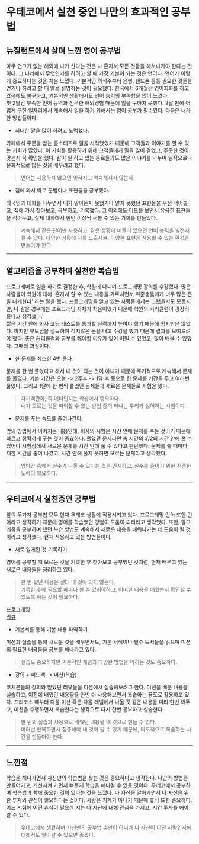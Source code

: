 # 우테코에서 실천 중인 나만의 효과적인 공부법

## 뉴질랜드에서 살며 느낀 영어 공부법

아무 연고가 없는 해외에 나가 산다는 것은 나 혼자서 모든 것들을 해쳐나가야 한다는 것이다. 
그 나라에서 무엇인가를 하려고 할 때 가장 기본이 되는 것은 언어다.
언어가 이렇게 중요하다는 것을 처음 느꼈다. 기본적인 의식주부터 은행, 핸드폰 등등 필요한 것들을 얻거나 하려고 할 때 말로 설명하는 것이 필요했다.
한국에서 6개월간 영어회화를 하고 갔음에도 불구하고, 기본적인 생활에서도 언어 능력의 부족함을 많이 느꼈다.  
첫 2달간 부족한 언어 능력과 전무한 해외경험 때문에 일을 구하지 못했다.
2달 만에 어렵게 구한 일자리에서 계속해서 일을 하기 위해서는 영어 공부가 필수였다.
다음은 내가 한 방법들이다.
  
- 최대한 말을 많이 하려고 노력했다.

카페에서 주문을 받는 홀스태프로 일을 시작했었기 때문에 고객들과 이야기를 할 수 있는 기회가 많았다. 
이 기회를 활용하기 위해 고객들에게 말을 많이 걸었고, 주문한 것이 맞는지 꼭 확인을 했다.
같이 일 하고 있는 동료들과도 많은 이야기를 나누며 일적으로나 문화적으로 많은 것을 배우려고 했다.  

> 언어는 사용하지 않으면 잊혀지고 익숙해지지 않는다.
  
- 집에 와서 따로 문법이나 표현들을 공부했다.
 
외국인과 대화를 나누면서 내가 알아듣지 못했거나 알지 못했던 표현들을 우선 적어놓고, 집에 가서 찾아보고, 공부하고, 기록했다. 
그 이외에도 미드를 보면서 유용한 표현들을 적어두고, 실제 대화에서 한번 이상씩 써볼 수 있는 기회를 만들었다.

> 계속해서 같은 단어만 사용하고, 같은 상황에 머물러 있으면 언어 능력을 발전시킬 수 없다.
> 다양한 상황에 나를 노출시켜, 다양한 표현을 사용할 수 있는 환경을 만들어야 한다.

--- 

## 알고리즘을 공부하며 실천한 복습법 

프로그래머로 일을 하기로 결정한 후, 학원에 다니며 프로그래밍 강의를 수강했다.
많은 사람들이 학원에 대해 '혼자서 할 수 있는 내용을 가르치면서 취준생들에게 너무 많은 돈을 내게한다' 라는 말을 했다.
프로그래밍을 알고 있는 사람들에게는 그랬을지도 모르지만, 나 같은 경우에는 프로그래밍 자체가 처음이었기 때문에 학원의 커리큘럼이 굉장히 좋다고 생각했다.  
짧은 기간 안에 회사 코딩 테스트를 통과할 실력까지 높여야 했기 때문에 쉽지만은 않았다. 하지만 부모님을 설득하여 적지않은 돈을 내고 수강을 했기 때문에 
결과를 보여드려야 했다. 좋은 커리큘럼과 공부를 해야할 이유가 있어 버틸 수 있었고, 많이 배울 수 있었다. 그때의 과정이다.

- 한 문제를 최소한 4번 푼다.

문제를 한 번 풀었다고 해서 내 것이 되는 것이 아니기 때문에 주기적으로 계속해서 문제를 풀었다.
기본 기간은 오늘 -> 2주후 -> 1달 후 등으로 한 문제를 기간을 두고 여러번 풀었다. 그리고 1달에 한 번씩 풀었던 문제들과 새로운 문제들로 시험을 봤다.

> 자기객관화, 즉 메타인지는 학습에서 중요하다.  
> 내가 모르는 것을 파악할 수 있는 방법 중의 하나는 우리가 싫어하는 시험이다.

- 문제를 푸는 속도를 줄여나간다.

앞의 방법에서 이어지는 내용인데, 회사의 시험은 시간 안에 문제를 푸는 것이기 때문에 빠르고 정확하게 푸는 것이 중요하다.
풀었던 문제라면 총 시간의 3/2의 시간 안에 풀 수 있어야 시험장에서 새로운 문제를 시간 안에 풀 수 있다고 판단했다.
문제를 풀 때마다 제한 시간을 줄여 나갔고, 시간 안에 풀지 못하면 모르는 문제라고 생각했다. 

> 압박감 속에서 실수가 나올 수 있다는 것을 인지하고, 실수를 줄이기 위한 꾸준한 노력이 필요하다.

---

## 우테코에서 실천중인 공부법

앞의 두가지 공부법 모두 현재 우테코 생활에 적용시키고 있다.
프로그래밍 언어 또한 언어라고 생각하기 때문에 영어를 학습했던 경험이 도움이 되리라고 생각했다.
또한, 알고리즘을 공부하며 했던 복습 방법도 계속해서 새로운 내용을 배워나가는 데 도움이 될 것이라고 생각했다.
현재 적용하고 있는 방법들이다.

- 새로 알게된 것 기록하기

영어를 공부할 때 모르는 것을 기록한 후 찾아보고 공부했던 것처럼, 현재 배우고 있는 새로운 내용들을 정리하고 있다.

> 한 번 봤던 내용은 절대 내 것이 되지 않는다.  
> 기록한 후에 필요할 때마다 볼 수 있어야하고, 어떠한 내용을 배웠는지 확인할 수 있도록 하는 것이 필요하다.

[프로그래밍](https://www.notion.so/lowoon/Development-8517b531f563400bb04be49adbec03fd)  
[리뷰](https://www.notion.so/lowoon/0496e5ad36754d2c97002c43da755d97)

- 기본서를 통해 기본 내용 파악하기

미션과 실습을 통해 새로운 것을 배우면서도, 기본 서적이나 필수 도서들을 읽으며 미션 외 필요한 내용들을 공부를 해나가고 있다.

> 실습도 중요하지만 기본적인 개념과 다양한 방법을 익히는 것도 중요하다.

- 강의 + 피드백 -> 미션(복습)

코치분들의 강의와 받았던 리뷰들을 미션에서 실습해보려고 한다.
미션을 배운 내용을 실습하고, 이전에 배웠던 내용들을 한번 더 사용해보면서 복습하는 용도로 활용하고 있다.
프리코스 때부터 다음 미션 혹은 다음 레벨에서 나올 것 같은 내용을 미리 한번 봐두고, 미션을 수행하면서 복습한다는 생각으로 다시 한번 공부하고 실습한다.

> 한 번의 실습과 사용으로 배웠던 내용을 내 것으로 만들 수 없다.   
> 여러번 반복하면서 집중해야 내 것이 될 수 있기 때문에, 의도적으로 복습하는 시간을 만들어야 한다.

---

## 느낀점

학습을 해나가면서 자신만의 학습법을 찾는 것은 중요하다고 생각한다. 
나만의 방법을 만들어가고, 개선시켜 가면서 빠르게 학습을 해나갈 수 있을 것이다.
우테코에서 공부하며 학습법과 함께 중요한 것이 있다는 것을 느꼈다.
나 자신을 알아가면서 나 자신을 위한 투자와 관심이 필요하다는 것이다.
사람은 기계가 아니기 때문에 휴식 또한 중요하다. 
어느 시점에 어떤 휴식이 필요한 지는 나 자신에 대해 관심을 가지고, 시간 투자를 해야 알 수 있다.
  
> 우테코에서 생활하며 자신만의 공부법 뿐만이 아니라 나 자신이 어떤 사람인지에 대해서도 알아갈 수 있으면 좋겠다.